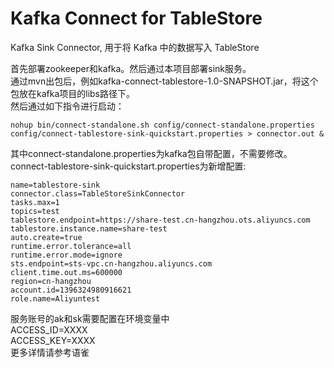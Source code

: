 # Kafka Connect for TableStore
Kafka Sink Connector, 用于将 Kafka 中的数据写入 TableStore

首先部署zookeeper和kafka。然后通过本项目部署sink服务。    
通过mvn出包后，例如kafka-connect-tablestore-1.0-SNAPSHOT.jar，将这个包放在kafka项目的libs路径下。  
然后通过如下指令进行启动：  
```
nohup bin/connect-standalone.sh config/connect-standalone.properties config/connect-tablestore-sink-quickstart.properties > connector.out &
```
其中connect-standalone.properties为kafka包自带配置，不需要修改。  
connect-tablestore-sink-quickstart.properties为新增配置:
```
name=tablestore-sink
connector.class=TableStoreSinkConnector
tasks.max=1
topics=test
tablestore.endpoint=https://share-test.cn-hangzhou.ots.aliyuncs.com
tablestore.instance.name=share-test
auto.create=true
runtime.error.tolerance=all
runtime.error.mode=ignore
sts.endpoint=sts-vpc.cn-hangzhou.aliyuncs.com
client.time.out.ms=600000
region=cn-hangzhou
account.id=1396324980916621
role.name=Aliyuntest
```
服务账号的ak和sk需要配置在环境变量中  
ACCESS_ID=XXXX  
ACCESS_KEY=XXXX  
更多详情请参考语雀